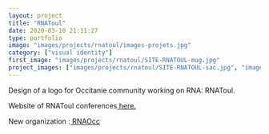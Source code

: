 ```yaml
---
layout: project
title: "RNAToul"
date: 2020-03-10 21:11:27
type: portfolio
image: "images/projects/rnatoul/images-projets.jpg"
category: ["visual identity"]
first_image: "images/projects/rnatoul/SITE-RNATOUL-mug.jpg"
project_images: ["images/projects/rnatoul/SITE-RNATOUL-sac.jpg", "images/projects/rnatoul/SITE-RNATOUL-ecran.jpg", "images/projects/rnatoul/SITE-RNATOUL-livrets.jpg"]
---
```


Design of a logo for Occitanie community working on RNA: RNAToul.

Website of RNAToul conferences<a href="https://rnatoul.sciencesconf.org/"> here. </a>

New organization :<a href="https://rnaocc.sciencesconf.org/"> RNAOcc</a>
